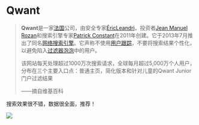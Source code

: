 # Qwant

> **Qwant**是一家[法国](https://en.wikipedia.org/wiki/France)公司，由安全专家[ÉricLeandri](https://en.wikipedia.org/w/index.php?title=%C3%89ric_Leandri&action=edit&redlink=1)，投资者[Jean Manuel Rozan](https://en.wikipedia.org/w/index.php?title=Jean_Manuel_Rozan&action=edit&redlink=1)和搜索引擎专家[Patrick Constant](https://en.wikipedia.org/w/index.php?title=Patrick_Constant&action=edit&redlink=1)在2011年创建。它于2013年7月推出了同名[网络搜索引擎](https://en.wikipedia.org/wiki/Web_search_engine)。它声称不使用[用户跟踪](https://en.wikipedia.org/wiki/Website_visitor_tracking)，不要将搜索结果个性化，以避免陷入[过滤器泡泡](https://en.wikipedia.org/wiki/Filter_bubble)中的用户。
>
> 该网站每天处理超过1000万次搜索请求，全球每月超过5,000万个人用户，分布在三个主要入口点：普通主页，简化版本和针对儿童的Qwant Junior门户过滤结果 
>
> ——摘自维基百科

搜索效果很不错，数据很全面，推荐！

![](https://raw.githubusercontent.com/loremwalker/fq-book/master/docs/images/2018-05-01_084517.png)

